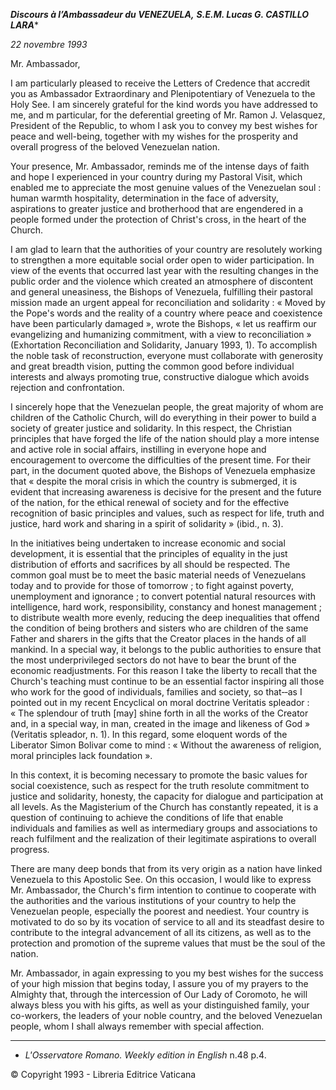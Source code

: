 ***Discours à l’Ambassadeur du VENEZUELA,** **S.E.M. Lucas G. CASTILLO LARA****

*22 novembre 1993*

Mr. Ambassador,

I am particularly pleased to receive the Letters of Credence that accredit you as Ambassador Extraordinary and Plenipotentiary of Venezuela to the Holy See. I am sincerely grateful for the kind words you have addressed to me, and m particular, for the deferential greeting of Mr. Ramon J. Velasquez, President of the Republic, to whom I ask you to convey my best wishes for peace and well-being, together with my wishes for the prosperity and overall progress of the beloved Venezuelan nation.

Your presence, Mr. Ambassador, reminds me of the intense days of faith and hope I experienced in your country during my Pastoral Visit, which enabled me to appreciate the most genuine values of the Venezuelan soul : human warmth hospitality, determination in the face of adversity, aspirations to greater justice and brotherhood that are engendered in a people formed under the protection of Christ's cross, in the heart of the Church.

I am glad to learn that the authorities of your country are resolutely working to strengthen a more equitable social order open to wider participation. In view of the events that occurred last year with the resulting changes in the public order and the violence which created an atmosphere of discontent and general uneasiness, the Bishops of Venezuela, fulfilling their pastoral mission made an urgent appeal for reconciliation and solidarity : « Moved by the Pope's words and the reality of a country where peace and coexistence have been particularly damaged », wrote the Bishops, « let us reaffirm our evangelizing and humanizing commitment, with a view to reconciliation » (Exhortation Reconciliation and Solidarity, January 1993, 1). To accomplish the noble task of reconstruction, everyone must collaborate with generosity and great breadth vision, putting the common good before individual interests and always promoting true, constructive dialogue which avoids rejection and confrontation.

I sincerely hope that the Venezuelan people, the great majority of whom are children of the Catholic Church, will do everything in their power to build a society of greater justice and solidarity. In this respect, the Christian principles that have forged the life of the nation should play a more intense and active role in social affairs, instilling in everyone hope and encouragement to overcome the difficulties of the present time. For their part, in the document quoted above, the Bishops of Venezuela emphasize that « despite the moral crisis in which the country is submerged, it is evident that increasing awareness is decisive for the present and the future of the nation, for the ethical renewal of society and for the effective recognition of basic principles and values, such as respect for life, truth and justice, hard work and sharing in a spirit of solidarity » (ibid., n. 3).

In the initiatives being undertaken to increase economic and social development, it is essential that the principles of equality in the just distribution of efforts and sacrifices by all should be respected. The common goal must be to meet the basic material needs of Venezuelans today and to provide for those of tomorrow ; to fight against poverty, unemployment and ignorance ; to convert potential natural resources with intelligence, hard work, responsibility, constancy and honest management ; to distribute wealth more evenly, reducing the deep inequalities that offend the condition of being brothers and sisters who are children of the same Father and sharers in the gifts that the Creator places in the hands of all mankind. In a special way, it belongs to the public authorities to ensure that the most underprivileged sectors do not have to bear the brunt of the economic readjustments. For this reason I take the liberty to recall that the Church's teaching must continue to be an essential factor inspiring all those who work for the good of individuals, families and society, so that‑‑as I pointed out in my recent Encyclical on moral doctrine Veritatis spleador : « The splendour of truth [may] shine forth in all the works of the Creator and, in a special way, in man, created in the image and likeness of God » (Veritatis spleador, n. 1). In this regard, some eloquent words of the Liberator Simon Bolivar come to mind : « Without the awareness of religion, moral principles lack foundation ».

In this context, it is becoming necessary to promote the basic values for social coexistence, such as respect for the truth resolute commitment to justice and solidarity, honesty, the capacity for dialogue and participation at all levels. As the Magisterium of the Church has constantly repeated, it is a question of continuing to achieve the conditions of life that enable individuals and families as well as intermediary groups and associations to reach fulfilment and the realization of their legitimate aspirations to overall progress.

There are many deep bonds that from its very origin as a nation have linked Venezuela to this Apostolic See. On this occasion, I would like to express Mr. Ambassador, the Church's firm intention to continue to cooperate with the authorities and the various institutions of your country to help the Venezuelan people, especially the poorest and neediest. Your country is motivated to do so by its vocation of service to all and its steadfast desire to contribute to the integral advancement of all its citizens, as well as to the protection and promotion of the supreme values that must be the soul of the nation.

Mr. Ambassador, in again expressing to you my best wishes for the success of your high mission that begins today, I assure you of my prayers to the Almighty that, through the intercession of Our Lady of Coromoto, he will always bless you with his gifts, as well as your distinguished family, your co-workers, the leaders of your noble country, and the beloved Venezuelan people, whom I shall always remember with special affection.

* * *

* *L'Osservatore Romano. Weekly edition in English* n.48 p.4.

© Copyright 1993 - Libreria Editrice Vaticana